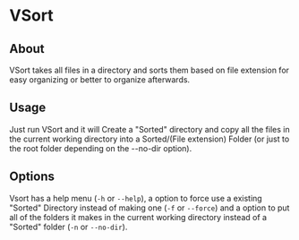 # VSort

## About
VSort takes all files in a directory and sorts them based on file extension for easy organizing or better to organize afterwards.

## Usage
Just run VSort and it will Create a "Sorted" directory and copy all the files in the current working directory into a Sorted/(File extension) Folder (or just to the root folder depending on the --no-dir option).

## Options
Vsort has a help menu (`-h` or `--help`), a option to force use a existing "Sorted" Directory instead of making one (`-f` or `--force`) and a option to put all of the folders it makes in the current working directory instead of a "Sorted" folder (`-n` or `--no-dir`).
